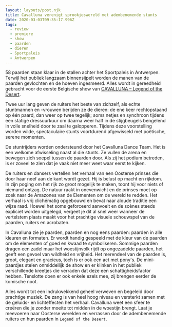 ```yaml
---
layout: layouts/post.njk
title: Cavalluna verenigt sprookjeswereld met adembenemende stunts
date: 2020-03-03T09:35:17.996Z
tags:
  - review
  - premiere
  - show
  - paarden
  - dieren
  - Sportpaleis
  - Antwerpen
---
```

58 paarden staan klaar in de stallen achter het Sportpaleis in Antwerpen. Terwijl het publiek langzaam binnensijpelt worden de manen van de paarden gevlochten en de hoeven ingesmeerd. Alles wordt in gereedheid gebracht voor de eerste Belgische show van [CAVALLUNA – Legend of the Desert](https://www.cavalluna.com/nl/legend-of-the-desert/).

Twee uur lang geven de ruiters het beste van zichzelf, als echte stuntmannen en -vrouwen berijden ze de dieren: de ene keer rechtopstaand op één paard, dan weer op twee tegelijk; soms netjes en synchroon tijdens een statige dressuurkuur om daarna weer half in de stijgbeugels bengelend in volle snelheid door te zaal te galopperen. Tijdens deze voorstelling worden wilde, spectaculaire stunts voortdurend afgewisseld met poëtische, serene momenten. 

De stuntrijders worden ondersteund door het Cavalluna Dance Team. Het is een welkome afwisseling naast al die stunts. Ze vullen de arena en bewegen zich soepel tussen de paarden door. Als zij het podium betreden, is er zoveel te zien dat je vaak niet meer weet waar eerst te kijken. 

De ruiters en dansers vertellen het verhaal van een Oosterse prinses die door haar neef aan de kant wordt gezet. Hij is belust op macht en rijkdom. In zijn poging om het rijk zo groot mogelijk te maken, toont hij voor niets of niemand ontzag. De natuur raakt in onevenwicht en de prinses moet op zoek naar de Amazones van de Elementen om de wereld te redden. Het verhaal is vrij clichématig opgebouwd en bevat naar aloude traditie een wijze raad. Hoewel het soms geforceerd aanvoelt en de scènes steeds expliciet worden uitgelegd, vergeet je dit al snel weer wanneer de vertelstem plaats maakt voor het prachtige visuele schouwspel van de paarden, ruiters en acrobaten. 

In Cavalluna zie je paarden, paarden en nog eens paarden: paarden in alle kleuren en formaten. Er wordt handig gespeeld met de kleur van de paarden om de elementen of goed en kwaad te symboliseren. Sommige paarden dragen een zadel maar het woestijnvolk rijdt op ongezadelde paarden, het geeft een gevoel van wildheid en vrijheid. Het merendeel van de paarden is, groot, elegant en gracieus, toch is er ook een act met pony's. De mini-paardjes stelen onmiddellijk de show en er klinken in het publiek verschillende kreetjes die verraden dat deze een schattigheidsfactor hebben. Tenslotte doen er ook enkele ezels mee, zij brengen eerder de komische noot. 

Alles wordt tot een indrukwekkend geheel verweven en begeleid door prachtige muziek. De zang is van heel hoog niveau en versterkt samen met de geluids- en lichteffecten het verhaal. Cavalluna weet een sfeer te creëren die je zonder moeite tot midden in de woestijn brengt. Laat je meevoeren naar Oosterse werelden en verrassen door de adembenemende ruiters en hun paarden in `Legend of the Desert`.
